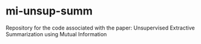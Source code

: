 # mi-unsup-summ
Repository for the code associated with the paper: Unsupervised Extractive Summarization using Mutual Information

